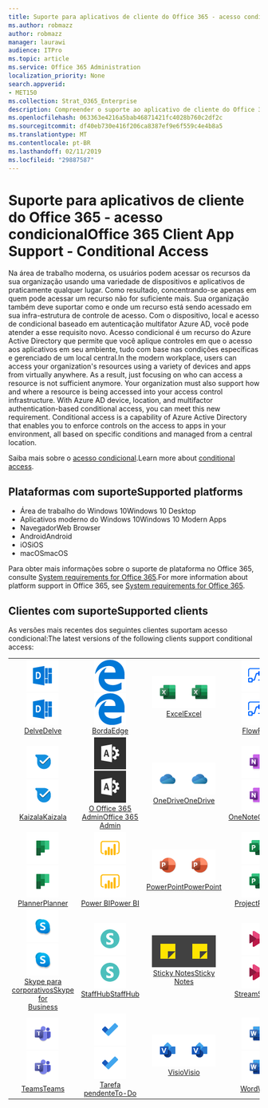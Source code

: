 ```yaml
---
title: Suporte para aplicativos de cliente do Office 365 - acesso condicional
ms.author: robmazz
author: robmazz
manager: laurawi
audience: ITPro
ms.topic: article
ms.service: Office 365 Administration
localization_priority: None
search.appverid:
- MET150
ms.collection: Strat_O365_Enterprise
description: Compreender o suporte ao aplicativo de cliente do Office 365 para acesso condicional
ms.openlocfilehash: 063363e4216a5bab46871421fc4028b760c2df2c
ms.sourcegitcommit: df40eb730e416f206ca8387ef9e6f559c4e4b8a5
ms.translationtype: MT
ms.contentlocale: pt-BR
ms.lasthandoff: 02/11/2019
ms.locfileid: "29887587"
---
```

# <a name="office-365-client-app-support---conditional-access"></a><span data-ttu-id="ac9c9-103">Suporte para aplicativos de cliente do Office 365 - acesso condicional</span><span class="sxs-lookup"><span data-stu-id="ac9c9-103">Office 365 Client App Support - Conditional Access</span></span>

<span data-ttu-id="ac9c9-p101">Na área de trabalho moderna, os usuários podem acessar os recursos da sua organização usando uma variedade de dispositivos e aplicativos de praticamente qualquer lugar. Como resultado, concentrando-se apenas em quem pode acessar um recurso não for suficiente mais. Sua organização também deve suportar como e onde um recurso está sendo acessado em sua infra-estrutura de controle de acesso. Com o dispositivo, local e acesso de condicional baseado em autenticação multifator Azure AD, você pode atender a esse requisito novo. Acesso condicional é um recurso do Azure Active Directory que permite que você aplique controles em que o acesso aos aplicativos em seu ambiente, tudo com base nas condições específicas e gerenciado de um local central.</span><span class="sxs-lookup"><span data-stu-id="ac9c9-p101">In the modern workplace, users can access your organization's resources using a variety of devices and apps from virtually anywhere. As a result, just focusing on who can access a resource is not sufficient anymore. Your organization must also support how and where a resource is being accessed into your access control infrastructure. With Azure AD device, location, and multifactor authentication-based conditional access, you can meet this new requirement. Conditional access is a capability of Azure Active Directory that enables you to enforce controls on the access to apps in your environment, all based on specific conditions and managed from a central location.</span></span> 

<span data-ttu-id="ac9c9-109">Saiba mais sobre o [acesso condicional](https://docs.microsoft.com/azure/active-directory/conditional-access/).</span><span class="sxs-lookup"><span data-stu-id="ac9c9-109">Learn more about [conditional access](https://docs.microsoft.com/azure/active-directory/conditional-access/).</span></span>

## <a name="supported-platforms"></a><span data-ttu-id="ac9c9-110">Plataformas com suporte</span><span class="sxs-lookup"><span data-stu-id="ac9c9-110">Supported platforms</span></span>

 - <span data-ttu-id="ac9c9-111">Área de trabalho do Windows 10</span><span class="sxs-lookup"><span data-stu-id="ac9c9-111">Windows 10 Desktop</span></span>
 - <span data-ttu-id="ac9c9-112">Aplicativos moderno do Windows 10</span><span class="sxs-lookup"><span data-stu-id="ac9c9-112">Windows 10 Modern Apps</span></span>
 - <span data-ttu-id="ac9c9-113">Navegador</span><span class="sxs-lookup"><span data-stu-id="ac9c9-113">Web Browser</span></span>
 - <span data-ttu-id="ac9c9-114">Android</span><span class="sxs-lookup"><span data-stu-id="ac9c9-114">Android</span></span>
 - <span data-ttu-id="ac9c9-115">iOS</span><span class="sxs-lookup"><span data-stu-id="ac9c9-115">iOS</span></span>
 - <span data-ttu-id="ac9c9-116">macOS</span><span class="sxs-lookup"><span data-stu-id="ac9c9-116">macOS</span></span>

<span data-ttu-id="ac9c9-117">Para obter mais informações sobre o suporte de plataforma no Office 365, consulte [System requirements for Office 365](https://products.office.com/office-system-requirements).</span><span class="sxs-lookup"><span data-stu-id="ac9c9-117">For more information about platform support in Office 365, see [System requirements for Office 365](https://products.office.com/office-system-requirements).</span></span>

## <a name="supported-clients"></a><span data-ttu-id="ac9c9-118">Clientes com suporte</span><span class="sxs-lookup"><span data-stu-id="ac9c9-118">Supported clients</span></span>

<span data-ttu-id="ac9c9-119">As versões mais recentes dos seguintes clientes suportam acesso condicional:</span><span class="sxs-lookup"><span data-stu-id="ac9c9-119">The latest versions of the following clients support conditional access:</span></span>

| | | | | | |
|:---:|:---:|:---:|:---:|:---:|:---:|
| <span data-ttu-id="ac9c9-120">![Me aprofundar ícone](media/o365-delve-64x64.png)</span><span class="sxs-lookup"><span data-stu-id="ac9c9-120">![Delve icon](media/o365-delve-64x64.png)</span></span> <br> [<span data-ttu-id="ac9c9-121">Delve</span><span class="sxs-lookup"><span data-stu-id="ac9c9-121">Delve</span></span>](https://products.office.com/business/intelligent-search) | <span data-ttu-id="ac9c9-122">![Ícone de borda](media/o365-edge-64x64.png)</span><span class="sxs-lookup"><span data-stu-id="ac9c9-122">![Edge icon](media/o365-edge-64x64.png)</span></span> <br> [<span data-ttu-id="ac9c9-123">Borda</span><span class="sxs-lookup"><span data-stu-id="ac9c9-123">Edge</span></span>](https://www.microsoft.com/windows/microsoft-edge) | <span data-ttu-id="ac9c9-124">![Ícone do Excel](media/o365-excel-64x64.png)</span><span class="sxs-lookup"><span data-stu-id="ac9c9-124">![Excel icon](media/o365-excel-64x64.png)</span></span> <br> [<span data-ttu-id="ac9c9-125">Excel</span><span class="sxs-lookup"><span data-stu-id="ac9c9-125">Excel</span></span>](https://products.office.com/excel) | <span data-ttu-id="ac9c9-126">![Ícone de fluxo](media/o365-flow-64x64.png)</span><span class="sxs-lookup"><span data-stu-id="ac9c9-126">![Flow icon](media/o365-flow-64x64.png)</span></span> <br> [<span data-ttu-id="ac9c9-127">Flow</span><span class="sxs-lookup"><span data-stu-id="ac9c9-127">Flow</span></span>](https://flow.microsoft.com) | <span data-ttu-id="ac9c9-128">![Ícone de formulários](media/o365-forms-64x64.png)</span><span class="sxs-lookup"><span data-stu-id="ac9c9-128">![Forms icon](media/o365-forms-64x64.png)</span></span> <br> [<span data-ttu-id="ac9c9-129">Formulários</span><span class="sxs-lookup"><span data-stu-id="ac9c9-129">Forms</span></span>](https://flow.microsoft.com/connectors/shared_microsoftforms/microsoft-forms/) |
| <span data-ttu-id="ac9c9-130">![Ícone de Kaizala](media/o365-kaizala-64x64.png)</span><span class="sxs-lookup"><span data-stu-id="ac9c9-130">![Kaizala icon](media/o365-kaizala-64x64.png)</span></span> <br> [<span data-ttu-id="ac9c9-131">Kaizala</span><span class="sxs-lookup"><span data-stu-id="ac9c9-131">Kaizala</span></span>](https://products.office.com/en/business/microsoft-kaizala) | <span data-ttu-id="ac9c9-132">![Ícone de administração do Office 365](media/o365-o365admin-64x64.png)</span><span class="sxs-lookup"><span data-stu-id="ac9c9-132">![Office 365 Admin icon](media/o365-o365admin-64x64.png)</span></span> <br> [<span data-ttu-id="ac9c9-133">O Office 365 <br> Admin</span><span class="sxs-lookup"><span data-stu-id="ac9c9-133">Office 365 <br> Admin</span></span>](https://products.office.com/business/manage-office-365-admin-app) | <span data-ttu-id="ac9c9-134">![OneDrive para o ícone de negócios](media/o365-OneDrive-64x64.png)</span><span class="sxs-lookup"><span data-stu-id="ac9c9-134">![OneDrive for Business icon](media/o365-OneDrive-64x64.png)</span></span> <br> [<span data-ttu-id="ac9c9-135">OneDrive</span><span class="sxs-lookup"><span data-stu-id="ac9c9-135">OneDrive</span></span>](https://products.office.com/onedrive-for-business/online-cloud-storage) | <span data-ttu-id="ac9c9-136">![Ícone do OneNote](media/o365-OneNote-64x64.png)</span><span class="sxs-lookup"><span data-stu-id="ac9c9-136">![OneNote icon](media/o365-OneNote-64x64.png)</span></span> <br> [<span data-ttu-id="ac9c9-137">OneNote</span><span class="sxs-lookup"><span data-stu-id="ac9c9-137">OneNote</span></span>](https://products.office.com/onenote) | <span data-ttu-id="ac9c9-138">![Ícone do Outlook](media/o365-outlook-64x64.png)</span><span class="sxs-lookup"><span data-stu-id="ac9c9-138">![Outlook icon](media/o365-outlook-64x64.png)</span></span> <br> [<span data-ttu-id="ac9c9-139">Outlook</span><span class="sxs-lookup"><span data-stu-id="ac9c9-139">Outlook</span></span>](https://products.office.com/outlook) |
| <span data-ttu-id="ac9c9-140">![Ícone de Planejador](media/o365-planner-64x64.png)</span><span class="sxs-lookup"><span data-stu-id="ac9c9-140">![Planner icon](media/o365-planner-64x64.png)</span></span> <br> [<span data-ttu-id="ac9c9-141">Planner</span><span class="sxs-lookup"><span data-stu-id="ac9c9-141">Planner</span></span>](https://products.office.com/business/task-management-software) | <span data-ttu-id="ac9c9-142">![Ícone de PowerBI](media/o365-powerbi-64x64.png)</span><span class="sxs-lookup"><span data-stu-id="ac9c9-142">![PowerBI icon](media/o365-powerbi-64x64.png)</span></span> <br> [<span data-ttu-id="ac9c9-143">Power BI</span><span class="sxs-lookup"><span data-stu-id="ac9c9-143">Power BI</span></span>](https://powerbi.microsoft.com) | <span data-ttu-id="ac9c9-144">![Ícone do PowerPoint](media/o365-powerpoint-64x64.png)</span><span class="sxs-lookup"><span data-stu-id="ac9c9-144">![PowerPoint icon](media/o365-powerpoint-64x64.png)</span></span> <br> [<span data-ttu-id="ac9c9-145">PowerPoint</span><span class="sxs-lookup"><span data-stu-id="ac9c9-145">PowerPoint</span></span>](https://products.office.com/powerpoint) | <span data-ttu-id="ac9c9-146">![Ícone de projeto](media/o365-project-64x64.png)</span><span class="sxs-lookup"><span data-stu-id="ac9c9-146">![Project icon](media/o365-project-64x64.png)</span></span> <br> [<span data-ttu-id="ac9c9-147">Project</span><span class="sxs-lookup"><span data-stu-id="ac9c9-147">Project</span></span>](https://products.office.com/project) | <span data-ttu-id="ac9c9-148">![Ícone do SharePoint](media/o365-sharepoint-64x64.png)</span><span class="sxs-lookup"><span data-stu-id="ac9c9-148">![SharePoint icon](media/o365-sharepoint-64x64.png)</span></span> <br> [<span data-ttu-id="ac9c9-149">SharePoint</span><span class="sxs-lookup"><span data-stu-id="ac9c9-149">Sharepoint</span></span>](https://products.office.com/sharepoint) 
| <span data-ttu-id="ac9c9-150">![Skype para o ícone de negócios](media/o365-skypeforbusiness-64x64.png)</span><span class="sxs-lookup"><span data-stu-id="ac9c9-150">![Skype for Business icon](media/o365-skypeforbusiness-64x64.png)</span></span> <br> [<span data-ttu-id="ac9c9-151">Skype para <br> corporativos</span><span class="sxs-lookup"><span data-stu-id="ac9c9-151">Skype for <br> Business</span></span>](https://www.skype.com/business/) | <span data-ttu-id="ac9c9-152">![Ícone de StaffHub](media/o365-staffhub-64x64.png)</span><span class="sxs-lookup"><span data-stu-id="ac9c9-152">![StaffHub icon](media/o365-staffhub-64x64.png)</span></span> <br> [<span data-ttu-id="ac9c9-153">StaffHub</span><span class="sxs-lookup"><span data-stu-id="ac9c9-153">StaffHub</span></span>](https://products.office.com/microsoft-staffhub/staff-scheduling-software) | <span data-ttu-id="ac9c9-154">![Ícone de Notas Autoadesivas](media/o365-stickynotes-64x64.png)</span><span class="sxs-lookup"><span data-stu-id="ac9c9-154">![Sticky Notes icon](media/o365-stickynotes-64x64.png)</span></span> <br> [<span data-ttu-id="ac9c9-155">Sticky Notes</span><span class="sxs-lookup"><span data-stu-id="ac9c9-155">Sticky Notes</span></span>](https://www.microsoft.com/p/microsoft-sticky-notes/9nblggh4qghw) | <span data-ttu-id="ac9c9-156">![Ícone de fluxo](media/o365-stream-64x64.png)</span><span class="sxs-lookup"><span data-stu-id="ac9c9-156">![Stream icon](media/o365-stream-64x64.png)</span></span> <br> [<span data-ttu-id="ac9c9-157">Stream</span><span class="sxs-lookup"><span data-stu-id="ac9c9-157">Stream</span></span>](https://stream.microsoft.com) | <span data-ttu-id="ac9c9-158">![Ícone de sway](media/o365-sway-64x64.png)</span><span class="sxs-lookup"><span data-stu-id="ac9c9-158">![Sway icon](media/o365-sway-64x64.png)</span></span> <br> [<span data-ttu-id="ac9c9-159">Sway</span><span class="sxs-lookup"><span data-stu-id="ac9c9-159">Sway</span></span>](https://sway.com) 
| <span data-ttu-id="ac9c9-160">![Ícone de equipes](media/o365-teams-64x64.png)</span><span class="sxs-lookup"><span data-stu-id="ac9c9-160">![Teams icon](media/o365-teams-64x64.png)</span></span> <br> [<span data-ttu-id="ac9c9-161">Teams</span><span class="sxs-lookup"><span data-stu-id="ac9c9-161">Teams</span></span>](https://products.office.com/microsoft-teams/group-chat-software) | <span data-ttu-id="ac9c9-162">![Ícone de tarefas pendentes](media/o365-todo-64x64.png)</span><span class="sxs-lookup"><span data-stu-id="ac9c9-162">![To-Do icon](media/o365-todo-64x64.png)</span></span> <br> [<span data-ttu-id="ac9c9-163">Tarefa pendente</span><span class="sxs-lookup"><span data-stu-id="ac9c9-163">To-Do</span></span>](https://todo.microsoft.com) | <span data-ttu-id="ac9c9-164">![Ícone do Visio](media/o365-visio-64x64.png)</span><span class="sxs-lookup"><span data-stu-id="ac9c9-164">![Visio icon](media/o365-visio-64x64.png)</span></span> <br> [<span data-ttu-id="ac9c9-165">Visio</span><span class="sxs-lookup"><span data-stu-id="ac9c9-165">Visio</span></span>](https://products.office.com/visio/flowchart-software) | <span data-ttu-id="ac9c9-166">![Ícone do Word](media/o365-word-64x64.png)</span><span class="sxs-lookup"><span data-stu-id="ac9c9-166">![Word icon](media/o365-word-64x64.png)</span></span> <br> [<span data-ttu-id="ac9c9-167">Word</span><span class="sxs-lookup"><span data-stu-id="ac9c9-167">Word</span></span>](https://products.office.com/word) | <span data-ttu-id="ac9c9-168">![Ícone do Yammer](media/o365-yammer-64x64.png)</span><span class="sxs-lookup"><span data-stu-id="ac9c9-168">![Yammer icon](media/o365-yammer-64x64.png)</span></span> <br> [<span data-ttu-id="ac9c9-169">Yammer</span><span class="sxs-lookup"><span data-stu-id="ac9c9-169">Yammer</span></span>](https://products.office.com/yammer/yammer-overview)